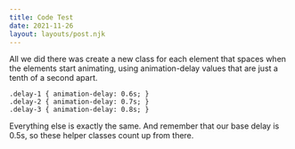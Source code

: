 ```yaml
---
title: Code Test
date: 2021-11-26
layout: layouts/post.njk
---
```


All we did there was create a new class for each element that spaces when the elements start animating, using animation-delay values that are just a tenth of a second apart.

```
.delay-1 { animation-delay: 0.6s; }
.delay-2 { animation-delay: 0.7s; }
.delay-3 { animation-delay: 0.8s; }
```

Everything else is exactly the same. And remember that our base delay is 0.5s, so these helper classes count up from there.
